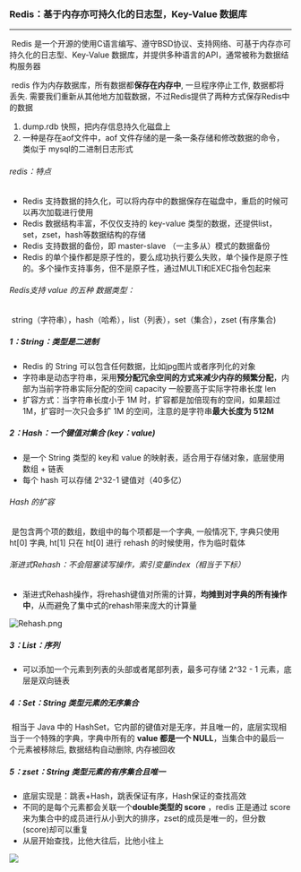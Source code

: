 ### Redis：基于内存亦可持久化的日志型，Key-Value 数据库

------

​	Redis 是一个开源的使用C语言编写、遵守BSD协议、支持网络、可基于内存亦可持久化的日志型、Key-Value 数据库，并提供多种语言的API，通常被称为数据结构服务器

​	redis 作为内存数据库，所有数据都**保存在内存中**, 一旦程序停止工作, 数据都将丢失. 需要我们重新从其他地方加载数据，不过Redis提供了两种方式保存Redis中的数据

1. dump.rdb 快照，把内存信息持久化磁盘上
2. 一种是存在aof文件中，aof 文件存储的是一条一条存储和修改数据的命令，类似于 mysql的二进制日志形式

###### redis：特点

- Redis 支持数据的持久化，可以将内存中的数据保存在磁盘中，重启的时候可以再次加载进行使用
- Redis 数据结构丰富，不仅仅支持的 key-value 类型的数据，还提供list，set，zset，hash等数据结构的存储
- Redis 支持数据的备份，即 master-slave （一主多从）模式的数据备份
- Redis 的单个操作都是原子性的，要么成功执行要么失败，单个操作是原子性的。多个操作支持事务，但不是原子性，通过MULTI和EXEC指令包起来

###### Redis支持 value 的五种 数据类型：

​	string（字符串），hash（哈希），list（列表），set（集合），zset  (有序集合)

##### 1：String：类型是二进制

- Redis 的 String 可以包含任何数据，比如jpg图片或者序列化的对象
- 字符串是动态字符串，采⽤**预分配冗余空间的⽅式来减少内存的频繁分配**，内部为当前字符串实际分配的空间 capacity ⼀般要⾼于实际字符串⻓度 len
- 扩容方式：当字符串⻓度⼩于 1M 时，扩容都是加倍现有的空间，如果超过 1M，扩容时⼀次只会多扩 1M 的空间，注意的是字符串**最⼤⻓度为 512M**

##### 2：Hash：一个键值对集合 (key：value)  

- 是一个 String 类型的 key和 value 的映射表，适合用于存储对象，底层使⽤数组 + 链表
- 每个 hash 可以存储 2^32-1 键值对（40多亿）

###### Hash 的扩容

​	是包含两个项的数组，数组中的每个项都是⼀个字典, ⼀般情况下, 字典只使⽤ ht[0] 字典, ht[1] 只在 ht[0] 进⾏
rehash 的时候使用，作为临时载体

###### 渐进式Rehash：不会阻塞读写操作，索引变量index（相当于下标）

- 渐进式Rehash操作，将rehash键值对所需的计算，**均摊到对字典的所有操作中**，从而避免了集中式的rehash带来庞大的计算量

![Rehash.png](https://github.com/likang315/Java-and-Middleware/blob/master/Redis/Redis/Rehash.png?raw=true)

##### 3：List：序列

- 可以添加一个元素到列表的头部或者尾部列表，最多可存储  2^32 - 1 元素，底层是双向链表

##### 4：Set：String 类型元素的无序集合

​	相当于 Java 中的 HashSet，它内部的键值对是⽆序，并且唯⼀的，底层实现相当于⼀个特殊的字典，字典中所有的 **value 都是⼀个 NULL**，当集合中的最后⼀个元素被移除后, 数据结构⾃动删除, 内存被回收

##### 5：zset：String 类型元素的有序集合且唯一

- 底层实现是：跳表+Hash，跳表保证有序，Hash保证的查找高效
- 不同的是每个元素都会关联一个**double类型的 score** ，redis 正是通过 score 来为集合中的成员进行从小到大的排序，zset的成员是唯一的，但分数(score)却可以重复
- 从层开始查找，比他大往后，比他小往上

![](https://github.com/likang315/Java-and-Middleware/blob/master/Redis/Redis/Zset.png?raw=true)



